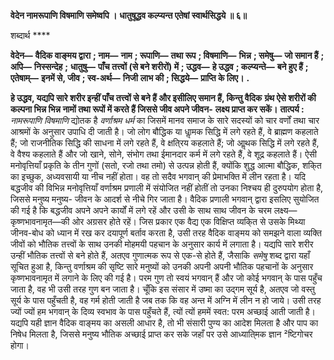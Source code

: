 **वेदेन नामरूपाणि विषमाणि समेष्वपि ।** **धातुषूद्धव कल्प्यन्त एतेषां स्वार्थसिद्धये ॥ ६॥** 

शब्दार्थ **** 

**वेदेन—** **वैदिक वाङ्मय द्वारा** **; नाम—** **नाम** **; रूपाणि—** **तथा रूप** **; विषमाणि—** **भिन्न** **; समेषु—** **जो समान हैं** **; अपि—** **निस्सन्देह** **;** **धातुषु—** **पाँच तत्त्वों (से बने शरीरों) में** **; उद्धव—** **हे उद्धव** **; कल्प्यन्ते—** **बने हुए हैं** **; एतेषाम्—** **इनमें से, जीव** **; स्व-अर्थ—** **निजी** **लाभ की** **; सिद्धये—** **प्राप्ति के लिए।** **.** 

**हे उद्धव, यद्यपि सारे शरीर इन्हीं पाँच तत्त्वों से बने हैं और इसीलिए समान हैं, किन्तु वैदिक** **ग्रंथ ऐसे शरीरों की कल्पना भिन्न भिन्न नामों तथा रूपों में करते हैं जिससे जीव अपने जीवन-** **लक्ष्य प्राप्त कर सकें।** **तात्पर्य :** *नामरूपाणि विषमाणि* द्योतक है *वर्णाश्रम धर्म* का जिसमें मानव समाज के सारे सदस्यों को चार वर्णों तथा चार आश्रमों के अनुसार उपाधि दी जाती है। जो लोग बौद्धिक या धाॢमक सिद्धि में लगे रहते हैं, वे ब्राह्मण कहलाते हैं; जो राजनीतिक सिद्धि की साधना में लगे रहते हैं, वे क्षति्रय कहलाते हैं; जो आॢथक सिद्धि में लगे रहते हैं, वे वैश्य कहलाते हैं और जो खाने, सोने, संभोग तथा ईमानदार कर्म में लगे रहते हैं, वे शूद्र कहलाते हैं। ऐसी मनोवृत्तियाँ प्रकृति के तीन गुणों (सतो, रजो तथा तमो) से उत्पन्न होती हैं, क्योंकि शुद्ध आत्मा बौद्धिक, शकि्त का इच्छुक, अध्यवसायी या नीच नहीं होता। वह तो सदैव भगवान् की प्रेमाभक्ति में लीन रहता है। यदि बद्धजीव की विभिन्न मनोवृत्तियाँ वर्णाश्रम प्रणाली में संयोजित नहीं होतीं तो उनका निश्चय ही दुरुपयोग होता है, जिससे मनुष्य मनुष्य- जीवन के आदर्श से नीचे गिर जाता है। वैदिक प्रणाली भगवान् द्वारा इसलिए सुयोजित की गई है कि बद्धजीव अपने अपने कार्यों में लगे रहें और उसी के साथ साथ जीवन के चरम लक्ष्य— कृष्णभावनामृत—की ओर अग्रसर होते रहें। जिस प्रकार एक वैद्य एक विक्षिप्त व्यकि्त से उसके मिथ्या जीनव-बोध को ध्यान में रख कर दयापूर्ण बर्ताव करता है, उसी तरह वैदिक वाङ्मय को समझने वाला व्यक्ति जीवों को भौतिक तत्त्वों के साथ उनकी मोहमयी पहचान के अनुसार कार्य में लगाता है। यद्यपि सारे शरीर उन्हीं भौतिक तत्त्वों से बने होते हैं, अतएव गुणात्मक रूप से एक-से होते हैं, जैसाकि *समेषु*  शब्द द्वारा यहाँ सूचित हुआ है, किन्तु वर्णाश्रम की सृष्टि सारे मनुष्यों को उनकी अपनी अपनी भौतिक पहचानों के अनुसार कृष्णभावनामृत में लगाने के लिए की गई है। परम गुण तो स्वयं भगवान् हैं और जो कोई भगवान् के पास पहुँच जाता है, वह भी उसी तरह गुण बन जाता है। चूँकि इस संसार में उष्मा का उद्गम सूर्य है, अतएव जो वस्तु सूर्य के पास पहुँचती है, वह गर्म होती जाती है जब तक कि वह अन्त में अग्नि में लीन न हो जाये। उसी तरह ज्यों ज्यों हम भगवान् के दिव्य स्वभाव के पास पहुँचते हैं, त्यों त्यों हममें स्वत: परम अच्छाई आती जाती है। यद्यपि यही ज्ञान वैदिक वाङ्मय का असली आधार है, तो भी संसारी पुण्य का आदेश मिलता है और पाप का निषेध मिलता है, जिससे मनुष्य भौतिक अच्छाई प्राप्त कर सके जहाँ पर उसे आध्याति्मक ज्ञान ²ष्टिगोचर होगा।  